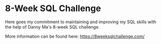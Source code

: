 # 8-Week SQL Challenge

Here goes my commitment to maintaining and improving my SQL skills with the help of Danny Ma's 8-week SQL challenge. 

More information can be found here: https://8weeksqlchallenge.com/
